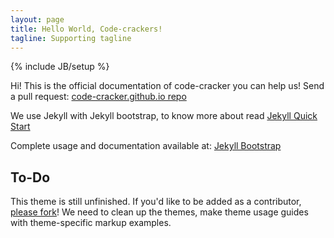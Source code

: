 ```yaml
---
layout: page
title: Hello World, Code-crackers!
tagline: Supporting tagline
---
```

{% include JB/setup %}

Hi! This is the official documentation of code-cracker you can help us! Send a pull request: [code-cracker.github.io repo](https://github.com/code-cracker/code-cracker.github.io)

We use Jekyll with Jekyll bootstrap, to know more about read [Jekyll Quick Start](http://jekyllbootstrap.com/usage/jekyll-quick-start.html)

Complete usage and documentation available at: [Jekyll Bootstrap](http://jekyllbootstrap.com)

## To-Do

This theme is still unfinished. If you'd like to be added as a contributor, [please fork](http://github.com/plusjade/jekyll-bootstrap)!
We need to clean up the themes, make theme usage guides with theme-specific markup examples.


